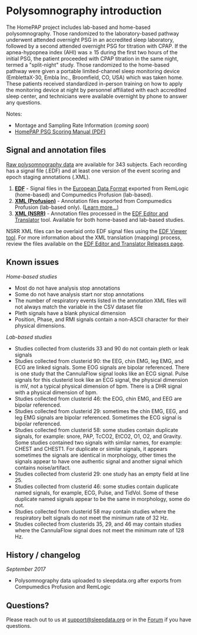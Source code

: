 # Polysomnography introduction

The HomePAP project includes lab-based and home-based polysomnography. Those randomized to the laboratory-based pathway underwent attended overnight PSG in an accredited sleep laboratory, followed by a second attended overnight PSG for titration with CPAP. If the apnea-hypopnea index (AHI) was ≥ 15 during the first two hours of the initial PSG, the patient proceeded with CPAP titration in the same night, termed a "split-night" study. Those randomized to the home-based pathway were given a portable limited-channel sleep monitoring device (EmblettaX-30, Embla Inc., Broomfield, CO, USA) which was taken home. These patients received standardized in-person training on how to apply the monitoring device at night by personnel affiliated with each accredited sleep center, and technicians were available overnight by phone to answer any questions.

Notes:

- Montage and Sampling Rate Information (*coming soon*)
- [HomePAP PSG Scoring Manual (PDF)](:files_path:/documentation?f=HomePAP_PSG_Scoring_Manual.pdf)

## Signal and annotation files

[Raw polysomnography data](:files_path:/polysomnography) are available for 343 subjects. Each recording has a signal file (.EDF) and at least one version of the event scoring and epoch staging annotations (.XML).

1. **[EDF](:files_path:/polysomnography/edfs)** - Signal files in the [European Data Format](http://www.edfplus.info/) exported from RemLogic (home-based) and Compumedics Profusion (lab-based).
2. **[XML (Profusion)](:files_path:/polysomnography/annotations-events-profusion)** - Annotation files exported from Compumedics Profusion (lab-based only). ([Learn more...](https://github.com/nsrr/edf-editor-translator/wiki/Compumedics-Annotation-Format))
3. **[XML (NSRR)](:files_path:/polysomnography/annotations-events-nsrr)** - Annotation files processed in the [EDF Editor and Translator](https://www.sleepdata.org/community/tools/12) tool. Available for both home-based and lab-based studies.

NSRR XML files can be overlaid onto EDF signal files using the [EDF Viewer tool](https://sleepdata.org/community/tools/nsrr-edf-viewer). For more information about the XML translation (mapping) process, review the files available on the [EDF Editor and Translator Releases page](https://github.com/nsrr/edf-editor-translator/releases).

## Known issues

*Home-based studies*

- Most do not have analysis stop annotations
- Some do not have analysis start nor stop annotations
- The number of respiratory events listed in the annotation XML files will not always match the variable in the CSV dataset file
- Pleth signals have a blank physical dimension
- Position, Phase, and RMI signals contain a non-ASCII character for their physical dimensions.

*Lab-based studies*

- Studies collected from clusterids 33 and 90 do not contain pleth or leak signals
- Studies collected from clusterid 90: the EEG, chin EMG, leg EMG, and ECG are linked signals. Some EOG signals are bipolar referenced. There is one study that the CannulaFlow signal looks like an ECG signal.  Pulse signals for this clusterid look like an ECG signal, the physical dimension is mV, not a typical physical dimension of bpm.  There is a DHR signal with a physical dimension of bpm.
- Studies collected from clusterid 46: the EOG, chin EMG, and EEG are bipolar referenced.
- Studies collected from clusterid 29: sometimes the chin EMG, EEG, and leg EMG signals are bipolar referenced. Sometimes the ECG signal is bipolar referenced.
- Studies collected from clusterid 58: some studies contain duplicate signals, for example: snore, PAP, TcCO2, EtCO2, O1, O2, and Gravity. Some studies contained two signals with similar names, for example: CHEST and CHEST1. For duplicate or similar signals, it appears sometimes the signals are identical in morphology, other times the signals appear to have one authentic signal and another signal which contains noise/artifact.
- Studies collected from clusterid 29: one study has an empty field at line 25.
- Studies collected from clusterid 46: some studies contain duplicate named signals, for example, ECG, Pulse, and TidVol. Some of these duplicate named signals appear to be the same in morphology, some do not.
- Studies collected from clusterid 58 may contain studies where the respiratory belt signals do not meet the minimum rate of 32 Hz.
- Studies collected from clusterids 35, 29, and 46 may contain studies where the CannulaFlow signal does not meet the minimum rate of 128 Hz.

## History / changelog

*September 2017*
- Polysomnography data uploaded to sleepdata.org after exports from Compumedics Profusion and RemLogic

## Questions?

Please reach out to us at support@sleepdata.org or in the [Forum](https://sleepdata.org/forum) if you have questions.
